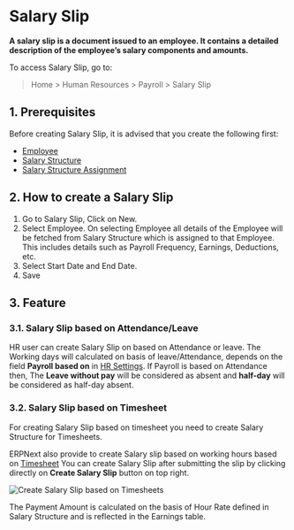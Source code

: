 <!-- add-breadcrumbs -->
# Salary Slip

**A salary slip is a document issued to an employee. It contains a detailed description of the employee’s salary components and amounts.**

To access Salary Slip, go to:
> Home > Human Resources > Payroll > Salary Slip

## 1. Prerequisites
Before creating Salary Slip, it is advised that you create the following first:

* [Employee](/docs/user/manual/en/human-resource/employee)
* [Salary Structure](/docs/user/manual/en/human-resource/salary-structure)
* [Salary Structure Assignment](/docs/user/manual/en/human-resource/salary-structure-assignment)

## 2. How to create a Salary Slip


1. Go to Salary Slip, Click on New.
1. Select Employee. On selecting Employee all details of the Employee will be fetched from Salary Structure which is assigned to that Employee. This includes details such as Payroll Frequency, Earnings, Deductions, etc.
1. Select Start Date and End Date.
1. Save

## 3. Feature

### 3.1. Salary Slip based on Attendance/Leave

HR user can create Salary Slip on based on Attendance or leave.
The Working days will calculated on basis of leave/Attendance, depends on the field **Payroll based on** in [HR Settings](/docs/user/manual/en/human-resource/hr-settings). If Payroll is based on Attendance then, The **Leave without pay** will be considered as absent and **half-day** will be considered as half-day absent.

### 3.2. Salary Slip based on Timesheet

For creating Salary Slip based on timesheet you need to create Salary Structure for Timesheets.

ERPNext also provide to create Salary slip based on working hours based on [Timesheet](/docs/user/manual/en/projects/timesheets)
You can create Salary Slip after submitting the slip by clicking directly on **Create Salary Slip** button on top right.

<img class="screenshot" alt="Create Salary Slip based on Timesheets" src="{{docs_base_url}}/assets/img/human-resources/create-salary-slip-based-on-timesheets.png">

The Payment Amount is calculated on the basis of Hour Rate defined in Salary Structure and is reflected in the Earnings table.




